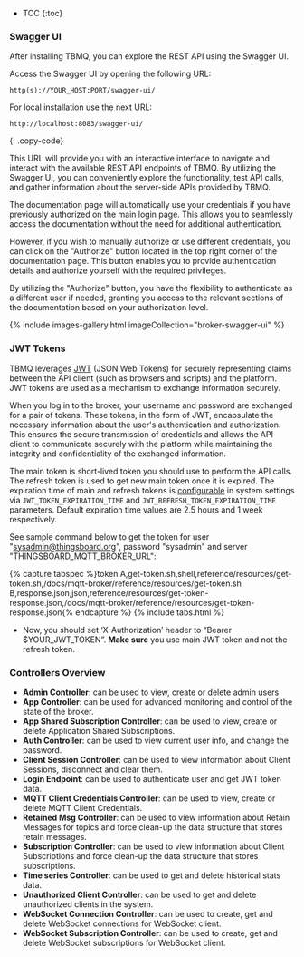 
* TOC
{:toc}

### Swagger UI

After installing TBMQ, you can explore the REST API using the Swagger UI.

Access the Swagger UI by opening the following URL:

``` 
http(s)://YOUR_HOST:PORT/swagger-ui/
```

For local installation use the next URL:

```text
http://localhost:8083/swagger-ui/
```
{: .copy-code}

This URL will provide you with an interactive interface to navigate and interact with the available REST API endpoints of TBMQ.
By utilizing the Swagger UI, you can conveniently explore the functionality, test API calls, and gather information about the server-side APIs provided by TBMQ.

The documentation page will automatically use your credentials if you have previously authorized on the main login page.
This allows you to seamlessly access the documentation without the need for additional authentication.

However, if you wish to manually authorize or use different credentials, you can click on the "Authorize" button located in the top right corner of the documentation page. 
This button enables you to provide authentication details and authorize yourself with the required privileges.

By utilizing the "Authorize" button, you have the flexibility to authenticate as a different user if needed, granting you access to the relevant sections of the documentation based on your authorization level.

{% include images-gallery.html imageCollection="broker-swagger-ui" %}

### JWT Tokens

TBMQ leverages [JWT](https://jwt.io/) (JSON Web Tokens) for securely representing claims between the API client (such as browsers and scripts) and the platform. 
JWT tokens are used as a mechanism to exchange information securely.

When you log in to the broker, your username and password are exchanged for a pair of tokens. These tokens, in the form of JWT, 
encapsulate the necessary information about the user's authentication and authorization. 
This ensures the secure transmission of credentials and allows the API client to communicate securely with the platform while 
maintaining the integrity and confidentiality of the exchanged information.

The main token is short-lived token you should use to perform the API calls. The refresh token is used to get new main token once it is expired.
The expiration time of main and refresh tokens is [configurable](/docs/mqtt-broker/install/config/) in system settings
via `JWT_TOKEN_EXPIRATION_TIME` and `JWT_REFRESH_TOKEN_EXPIRATION_TIME` parameters. Default expiration time values are 2.5 hours and 1 week respectively.

See sample command below to get the token for user "sysadmin@thingsboard.org", password "sysadmin" and server "THINGSBOARD_MQTT_BROKER_URL":

{% capture tabspec %}token
A,get-token.sh,shell,reference/resources/get-token.sh,/docs/mqtt-broker/reference/resources/get-token.sh
B,response.json,json,reference/resources/get-token-response.json,/docs/mqtt-broker/reference/resources/get-token-response.json{% endcapture %}
{% include tabs.html %}

- Now, you should set ‘X-Authorization’ header to “Bearer $YOUR_JWT_TOKEN”. **Make sure** you use main JWT token and not the refresh token.

### Controllers Overview

- **Admin Controller**: can be used to view, create or delete admin users.
- **App Controller**: can be used for advanced monitoring and control of the state of the broker.
- **App Shared Subscription Controller**: can be used to view, create or delete Application Shared Subscriptions.
- **Auth Controller**: can be used to view current user info, and change the password.
- **Client Session Controller**: can be used to view information about Client Sessions, disconnect and clear them.
- **Login Endpoint**: can be used to authenticate user and get JWT token data.
- **MQTT Client Credentials Controller**: can be used to view, create or delete MQTT Client Credentials.
- **Retained Msg Controller**: can be used to view information about Retain Messages for topics and force clean-up the data structure that stores retain messages.
- **Subscription Controller**: can be used to view information about Client Subscriptions and force clean-up the data structure that stores subscriptions.
- **Time series Controller**: can be used to get and delete historical stats data.
- **Unauthorized Client Controller**: can be used to get and delete unauthorized clients in the system.
- **WebSocket Connection Controller**: can be used to create, get and delete WebSocket connections for WebSocket client.
- **WebSocket Subscription Controller**: can be used to create, get and delete WebSocket subscriptions for WebSocket client.
